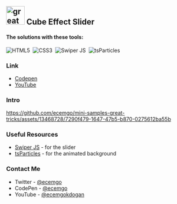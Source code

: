 ## <img src="https://user-images.githubusercontent.com/13468728/233831804-0f5c7ee5-d654-4c13-9c77-a5bd6dc4fe74.jpg" title="great tricks" alt="great tricks" width="50" height="50"/> Cube Effect Slider

#### The solutions with these tools:

![HTML5](https://img.shields.io/badge/-HTML5-E34F26?style=for-the-badge&logo=html5&logoColor=white)&nbsp;
![CSS3](https://img.shields.io/badge/-CSS3-1572B6?style=for-the-badge&logo=css3)&nbsp;
![Swiper JS](https://img.shields.io/badge/swiper%20js-4287F5?style=for-the-badge&logo=swiper&logoColor=white)&nbsp;
![tsParticles](https://img.shields.io/badge/tsParticles-262852?style=for-the-badge&logo=particlejs&logoColor=white)&nbsp;


### Link

- [Codepen](https://codepen.io/ecemgo/pen/ZEPYNXJ)
- [YouTube](https://youtu.be/h2Ek73E5nBE) 


### Intro


https://github.com/ecemgo/mini-samples-great-tricks/assets/13468728/7290f479-1647-47b5-b870-0275612ba55b


### Useful Resources

- [Swiper JS](https://swiperjs.com/demos#default) - for the slider
- [tsParticles](https://particles.js.org/) - for the animated background

### Contact Me

- Twitter - [@ecemgo](https://twitter.com/ecemgo)
- CodePen - [@ecemgo](https://codepen.io/ecemgo)
- YouTube - [@ecemgokdogan](https://www.youtube.com/channel/UCktkPv17cw27PaFGcnZa_aQ)
